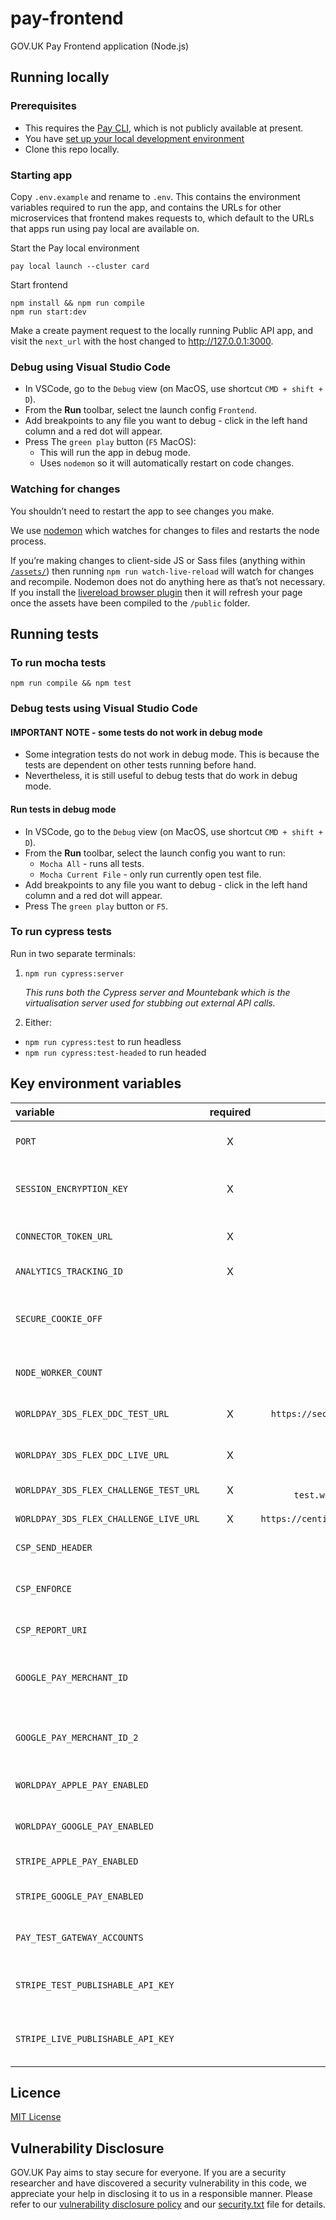 # pay-frontend

GOV.UK Pay Frontend application (Node.js)

## Running locally

### Prerequisites

* This requires the [Pay CLI](https://github.com/alphagov/pay-infra/tree/master/cli), which is not publicly available at
  present.
* You
  have [set up your local development environment](https://pay-team-manual.cloudapps.digital/manual/setup-local-dev-environment.html)
* Clone this repo locally.

### Starting app

Copy `.env.example` and rename to `.env`. This contains the environment variables required to run the app, and contains
the URLs for other microservices that frontend makes requests to, which default to the URLs that apps run using pay
local are available on.

Start the Pay local environment

```
pay local launch --cluster card
```

Start frontend

```
npm install && npm run compile
npm run start:dev
```

Make a create payment request to the locally running Public API app, and visit the `next_url` with the host changed
to http://127.0.0.1:3000.

### Debug using Visual Studio Code

* In VSCode, go to the `Debug` view (on MacOS, use shortcut `CMD + shift + D`).
* From the **Run** toolbar, select tne launch config `Frontend`.
* Add breakpoints to any file you want to debug - click in the left hand column and a red dot will appear.
* Press The `green play` button (`F5` MacOS):
    * This will run the app in debug mode.
    * Uses `nodemon` so it will automatically restart on code changes.

### Watching for changes

You shouldn’t need to restart the app to see changes you make.

We use [nodemon](https://github.com/remy/nodemon) which watches for changes to files and restarts the node process.

If you’re making changes to client-side JS or Sass files (anything within [`/assets/`](app/assets/)) then
running `npm run watch-live-reload` will watch for changes and recompile. Nodemon does not do anything here as that’s
not necessary. If you install the [livereload browser plugin](http://livereload.com/extensions/) then it will refresh
your page once the assets have been compiled to the `/public` folder.

## Running tests

### To run mocha tests

```
npm run compile && npm test
```

### Debug tests using Visual Studio Code

#### IMPORTANT NOTE - some tests do not work in debug mode

* Some integration tests do not work in debug mode. This is because the tests are dependent on other tests running
  before hand.
* Nevertheless, it is still useful to debug tests that do work in debug mode.

#### Run tests in debug mode

* In VSCode, go to the `Debug` view (on MacOS, use shortcut `CMD + shift + D`).
* From the **Run** toolbar, select the launch config you want to run:
    * `Mocha All` - runs all tests.
    * `Mocha Current File` - only run currently open test file.
* Add breakpoints to any file you want to debug - click in the left hand column and a red dot will appear.
* Press The `green play` button or `F5`.

### To run cypress tests

Run in two separate terminals:

1. `npm run cypress:server`

   _This runs both the Cypress server and Mountebank which is the virtualisation server used for stubbing out external
   API calls._

2. Either:

- `npm run cypress:test` to run headless
- `npm run cypress:test-headed` to run headed

## Key environment variables

| variable                                                                                         | required |                         default value                         | Description                                                                                                                                                                                                    |
|:-------------------------------------------------------------------------------------------------|:--------:|:-------------------------------------------------------------:|:---------------------------------------------------------------------------------------------------------------------------------------------------------------------------------------------------------------|
| `PORT`                                                                                           |    X     |                             9200                              | The port number for the express server to be bound at runtime                                                                                                                                                  |
| `SESSION_ENCRYPTION_KEY`                                                                         |    X     |                                                               | key to be used by the cookie encryption algorithm. Should be a large unguessable string ([More Info](https://www.npmjs.com/package/client-sessions)).                                                          |
| `CONNECTOR_TOKEN_URL`                                                                            |    X     |                                                               | The connector endpoint to use when validating the one time token.                                                                                                                                              |
| `ANALYTICS_TRACKING_ID`                                                                          |    X     |                                                               | Tracking ID to be used by 'Google-Analytics'.                                                                                                                                                                  |
| `SECURE_COOKIE_OFF`                                                                              |          |                        false/undefined                        | To switch off generating secure cookies. Set this to `true` only if you are running self service in a `non HTTPS` environment.                                                                                 |
| `NODE_WORKER_COUNT`                                                                              |          |                               1                               | The number of worker threads started by node cluster when run in production mode                                                                                                                               |
| `WORLDPAY_3DS_FLEX_DDC_TEST_URL`                                                                 |    X     |    `https://secure-test.worldpay.com/shopper/3ds/ddc.html`    | URL for Device Data Collection (DDC) initiation in TEST                                                                                                                                                        |
| `WORLDPAY_3DS_FLEX_DDC_LIVE_URL`                                                                 |    X     |                                                               | URL for Device Data Collection (DDC) initiation in LIVE                                                                                                                                                        |
| `WORLDPAY_3DS_FLEX_CHALLENGE_TEST_URL`                                                           |    X     | `https://secure-test.worldpay.com/shopper/3ds/challenge.html` | Pointing to Worldpay's TEST 3ds flex challenge URL.                                                                                                                                                            |
| `WORLDPAY_3DS_FLEX_CHALLENGE_LIVE_URL`                                                           |    X     |  `https://centinelapi.cardinalcommerce.com/V2/Cruise/StepUp`  | Pointing to Worldpay's LIVE 3ds flex challenge URL.                                                                                                                                                            |
| `CSP_SEND_HEADER`                                                                                |          |                        false/undefined                        | Apply card payment contest security policy headers.                                                                                                                                                            |
| `CSP_ENFORCE`                                                                                    |          |                        false/undefined                        | Browser will block content security policy violations if set to true, default is to only report on violations.                                                                                                 |
| `CSP_REPORT_URI`                                                                                 |          |                                                               | URI to receive CSP violation reports.                                                                                                                                                                          |
| `GOOGLE_PAY_MERCHANT_ID`                                                                         |          |                                                               | Merchant ID used to identify GOV.UK Pay to Google when making a payment request. This ID is got from the Google Pay Developer Profile.                                                                         |
| `GOOGLE_PAY_MERCHANT_ID_2`                                                                       |          |                                                               | The same as GOOGLE_PAY_MERCHANT_ID, but used to rotate to a new merchant id in a safe way.                                                                                                                     |
| `WORLDPAY_APPLE_PAY_ENABLED`                                                                     |          |                             true                              | Feature toggle that enables Apple Pay for Worldpay accounts                                                                                                                                                    |
| `WORLDPAY_GOOGLE_PAY_ENABLED`                                                                    |          |                             true                              | Feature toggle that enables Google Pay for Worldpay accounts                                                                                                                                                   |
| `STRIPE_APPLE_PAY_ENABLED`                                                                       |          |                             true                              | Feature toggle that enables Apple Pay for Stripe accounts                                                                                                                                                      |
| `STRIPE_GOOGLE_PAY_ENABLED`                                                                      |          |                             true                              | Feature toggle that enables Google Pay for Stripe accounts                                                                                                                                                     |
| `PAY_TEST_GATEWAY_ACCOUNTS`                                                                      |          |                             [""]                              | Gateway accounts that should ignore the wallet feature toggles                                                                                                                                                 |
| `STRIPE_TEST_PUBLISHABLE_API_KEY`                                                                |          |                                                               | Non-secret Stripe API key we used by Google to process Stripe based Google Pay charges                                                                                                                         |
| `STRIPE_LIVE_PUBLISHABLE_API_KEY`                                                                |          |                                                               | Non-secret Stripe API key we used by Google to process Stripe based Google Pay charges                                                                                                                         |

## Licence

[MIT License](LICENSE)

## Vulnerability Disclosure

GOV.UK Pay aims to stay secure for everyone. If you are a security researcher and have discovered a security
vulnerability in this code, we appreciate your help in disclosing it to us in a responsible manner. Please refer to
our [vulnerability disclosure policy](https://www.gov.uk/help/report-vulnerability) and
our [security.txt](https://vdp.cabinetoffice.gov.uk/.well-known/security.txt) file for details.

